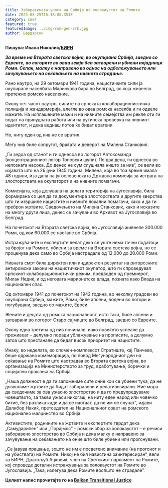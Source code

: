 ```yaml
---
title: Заборавената улога на Србија во холокаустот на Ромите
date: 2023-08-25T15:18:08.351Z
category: свет
featured: true
featuredImage: ../img/rom-gen-srb.jpg
author: Вардарски
---
```

<!--StartFragment-->

**Пишува: Ивана Николиќ/[БИРН](https://balkaninsight.com/mk/2018/12/17/d0-b7-d0-b0-d0-b1-d0-be-d1-80-d0-b0-d0-b2-d0-b5-d0-bd-d0-b0-d1-82-d0-b0-d1-83-d0-bb-d0-be-d0-b3-d0-b0-d0-bd-d0-b0-d1-81-d1-80-d0-b1-d0-b8-d1-98-d0-b0-d0-b2-d0-be-d1-85-d0-be-d0-bb-d0-be-d0-b/?fbclid=IwAR3zk_PFpPXGHpVGp1w_MVHFLeGt5o4S24KBp5vl481ngy49Qf45WkjxnHc)**

***За време на Втората светска војна, во окупирана Србија, заедно со Евреите, во логорите во оваа земја беа затворени и убиени илјадници Роми. Сепак, малку е направено во однос на одбележувањето или зачувувањето на сеќавањето на нивното страдање.***

Рано наутро, на 29 октомври 1941 година, нацистичките сили ја окупирале населбата Маринкова бара во Белград, во која живеело претежно ромско население.

Околу пет часот наутро, силите на српската колаборационистичка полиција и жандармерија, влегле во оваа ромска населба и ги одвеле мажите. На исплашените мажи и на нивните семејства им рекле оти ги водат на принудната работа или на рутинска проверка на нивниот идентитет, и дека веднаш потоа ќе бидат вратени.

Но, ниту еден од нив не се вратил.

Меѓу нив биле сопругот, браќата и деверот на Милена Станковиќ.

„Ги зедоа од станот и ги однесоа во логорот Автокоманда (концентрациониот логор Топовски шупи). По два дена, ги однесоа во непозната насока. До денес не сум слушнала ништо за нив“, се вели во изјавата што на 26 јуни 1945 година, Милена, која во тоа време имала 48 години, ѝ ја дала на југословенската Државна комисија за истрага на злосторствата на окупаторот и на нивните помагачи.

Комисијата, која делувала на целата територија на Југославија, била формирана со цел да ги документира злосторствата и другите ѕверства што ги извршиле нацистите и нивните локални помагачи, како и да ги преброи жртвите. Сведочењето на Милена Станковиќ, како и исказите на многу други лица, денес се зачувани во Архивот на Југославија во Белград.

На почетокот на Втората светска војна, во Југославија живееле 300.000 Роми, од кои 60.000 се наоѓале во Србија.

Истражувачите и експертите велат дека сѐ уште нема точни податоци за бројот на Ромите, убиени за време на Втората светска војна, но се проценува дека само во Србија настрадале од 12.000 до 20.000 Роми.

Нивната смрт била директен или индиректен резултат на ригорозните антиромски закони на нацистичкиот окупатор, што ги спроведувал српскиот колаборационистички режим, предводен од премиерот, Милан Недиќ, и од неговата марионетска влада, позната како Влада на национален спас.

Од октомври 1941 до почетокот на 1942 година, во неколку градови во окупирана Србија, мажите, Роми, биле апсени, водени во логори и погубувани, заедно со мажите, Евреи.

Жените и децата од ромска националност, исто така, биле апсени и затварани во логорот Старо сајмиште во Белград, заедно со Евреите.

Околу една третина од нив починале, иако повеќето успеале да преживеат – делумно поради ублажување на прописите, а делумно затоа што престанале да бидат висок приоритет на нацистите.

Инаку, во неделата, во спомен-комплексот Стратиште, кај Панчево, беше одржана комеморација, по повод Меѓународниот ден на сеќавање на Ромите што настрадаа во Втората светска војна, во организација на Министерството за труд, вработување, боречки и социјални прашања на Србија.

„Наша должност е да ги запомниме сите оние кои се убиени тука, да не дозволиме жртвите да бидат заборавени и релативизирани. Ние мора да сведочиме за ова ужасно злосторство и да го предупредуваме човештвото, за такви ужаси никогаш, на ниту еден народ или човечко битие, без разлика каде и да се наоѓаат, да не им се случат“, изјави Далибор Накиќ, претседател на Националниот совет на ромското национално малцинство во Србија.

Активистите, роднините на жртвите и експертите тврдат дека „Самударипен” или „Порајмос” – ромски збор за холокаустот – е речиси заборавено злосторство во Србија и дека малку е направено за зачувување на сеќавањето на оние што биле убиени или прогонувани.

„Се јавува прашање, зошто не им е посветено внимание (на прогонот и на убиствата) на Ромите. Никој не бил навистина заинтересиран“, вели за БИРН, Драгољуб Ацковиќ, член на Светскиот парламент на Ромите, кој спроведе детални истражувања за холокаустот на Ромите во Југославија. „Така, излегува дека Ромите воопшто не страдале”.

**Целиот напис прочитајте го на [Balkan Transitional Justice](https://balkaninsight.com/mk/2018/12/17/d0-b7-d0-b0-d0-b1-d0-be-d1-80-d0-b0-d0-b2-d0-b5-d0-bd-d0-b0-d1-82-d0-b0-d1-83-d0-bb-d0-be-d0-b3-d0-b0-d0-bd-d0-b0-d1-81-d1-80-d0-b1-d0-b8-d1-98-d0-b0-d0-b2-d0-be-d1-85-d0-be-d0-bb-d0-be-d0-b/?fbclid=IwAR3zk_PFpPXGHpVGp1w_MVHFLeGt5o4S24KBp5vl481ngy49Qf45WkjxnHc)**

<!--EndFragment-->